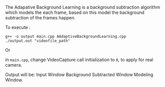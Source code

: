 The Adapative Background Learning is a background subtraction algorithm which models the each frame, based on this model the background subtraction of the frames happen.

To execute :
	
	g++ -o output main.cpp AAdaptiveBackgroundLearning.cpp
	./output.out "videofile_path"
Or

in `main.cpp`, change VideoCapture call initialization to `0`, to apply for real camera.


Output will be:
	 Input Window
	 Background Subtracted Window
	 Modeling Window.
